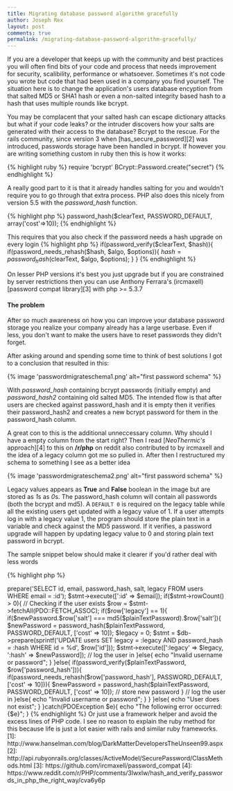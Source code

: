 ```yaml
---
title: Migrating database password algorithm gracefully
author: Joseph Rex
layout: post
comments: true
permalink: /migrating-database-password-algorithm-gracefully/
---
```

If you are a developer that keeps up with the community and best practices you will often find bits of your code and process that needs improvement for security, scalibility, performance or whatsoever. Sometimes it's not code you wrote but code that had been used in a company you find yourself. The situation here is to change the application's users database encyption from that salted MD5 or SHA1 hash or even a non-salted integrity based hash to a hash that uses multiple rounds like bcrypt.
<!--more-->

You may be complacent that your salted hash can escape dictionary attacks but what if your code leaks? or the intruder discovers how your salts are generated with their access to the database? Bcrypt to the rescue. For the rails community, since version 3 when [has_secure_password][2] was introduced, passwords storage have been handled in bcrypt. If however you are writing something custom in ruby then this is how it works:

{% highlight ruby %}
require 'bcrypt'
BCrypt::Password.create("secret")
{% endhighlight %}

A really good part to it is that it already handles salting for you and wouldn't require you to go through that extra process. PHP also does this nicely from version 5.5 with the *password_hash* function.

{% highlight php %}
password_hash($clearText, PASSWORD_DEFAULT, array('cost'=>10));
{% endhighlight %}

This requires that you also check if the password needs a hash upgrade on every login
{% highlight php %}
if(password_verify($clearText, $hash)){
	if(password_needs_rehash($hash, $algo, $options)){
    $hash = password_hash($clearText, $algo, $options);
  }
}
{% endhighlight %}

On lesser PHP versions it's best you just upgrade but if you are constrained by server restrictions then you can use Anthony Ferrara's (ircmaxell) [password compat library][3] with php >= 5.3.7

#### The problem
After so much awareness on how you can improve your database password storage you realize your company already has a large userbase. Even if less, you don't want to make the users have to reset passwords they didn't forget.

After asking around and spending some time to think of best solutions I got to a conclusion that resulted in this:

{% image 'passwordmigrateschema1.png' alt="first password schema" %}

With *password_hash* containing bcrypt passwords (initially empty) and *password_hash2* containing old salted MD5. The intended flow is that after users are checked against password_hash and it is empty then it verifies their password_hash2 and creates a new bcrypt password for them in the password_hash column.

A great con to this is the additional unneccessary column. Why should I have a empty column from the start right? Then I read [*NeoThermic's* approach][4] to this on **/r/php** on reddit also contributed to by ircmaxell and the idea of a legacy column got me so pulled in. After then I restructured my schema to something I see as a better idea

{% image 'passwordmigrateschema2.png' alt="first password schema" %}

Legacy values appears as **True** and **False** boolean in the image but are stored as *1*s as *0*s. The password_hash column will contain all passwords (both the bcrypt and md5). A `DEFAULT 0` is required on the legacy table while all the existing users get updated with a legacy value of 1. If a user attempts log in with a legacy value 1, the program should store the plain text in a variable and check against the MD5 password. If it verifies, a password upgrade will happen by updating legacy value to 0 and storing plain text password in bcrypt.

The sample snippet below should make it clearer if you'd rather deal with less words

{% highlight php %}
<?php
try{
	$email = 'johndoe@gmail.com';
	$plainTextPassword = 'secret';
  $stmt = $db->prepare('SELECT id, email, password_hash, salt, legacy FROM users WHERE email = :id');
  $stmt->execute([':id' => $email]);
  if($stmt->rowCount() > 0){
  	// Checking if the user exists
	  $row = $stmt->fetchAll(PDO::FETCH_ASSOC);
	  if($row['legacy'] == 1){
	  	if($newPassword.$row['salt'] === md5($plainTextPassword).$row['salt']){
	      $newPassword = password_hash($plainTextPassword, PASSWORD_DEFAULT, ['cost' => 10]);
	      $legacy = 0;
	      $stmt = $db->prepare(sprintf('UPDATE users SET legacy = :legacy AND password_hash = :hash WHERE id = %d', $row['id']));
	      $stmt->execute([':legacy' => $legacy, ':hash' => $newPassword]);
	      // log the user in
	    }else{
	    	echo "Invalid username or password";
	    }
	  }else{
      if(password_verify($plainTextPassword, $row['password_hash'])){
      	if(password_needs_rehash($row['password_hash'], PASSWORD_DEFAULT, ['cost' => 10])){
      		$newPassword = password_hash($plainTextPassword, PASSWORD_DEFAULT, ['cost' => 10]);
      		// store new password
      	}
      	// log the user in
      }else{
      	echo "Invalid username or password";
      }
	  }
	}else{
		echo "User does not exist";
	}
}catch(PDOException $e){
	echo "The following error occurred: {$e}";
}
{% endhighlight %}

Or just use a framework helper and avoid the excess lines of PHP code. I see no reason to explain the ruby method for this because life is just a lot easier with rails and similar ruby frameworks.
<style>
img{ transform: scale(1.5); -webkit-transform: scale(1.5); -moz-transform: scale(1.5) }
</style>

[1]: http://www.hanselman.com/blog/DarkMatterDevelopersTheUnseen99.aspx
[2]: http://api.rubyonrails.org/classes/ActiveModel/SecurePassword/ClassMethods.html
[3]: https://github.com/ircmaxell/password_compat
[4]: https://www.reddit.com/r/PHP/comments/3lwxlw/hash_and_verify_passwords_in_php_the_right_way/cva6y6p
